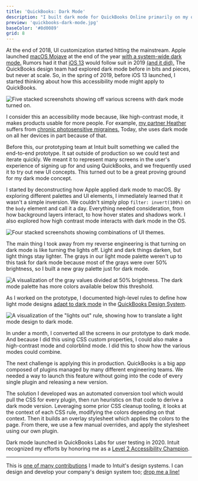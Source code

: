 ```yaml
---
title: 'QuickBooks: Dark Mode'
description: "I built dark mode for QuickBooks Online primarily on my own. Here's how I did it."
preview: 'quickbooks-dark-mode.jpg'
baseColor: '#8d0089'
grid: 8
---
```


At the end of 2018, UI customization started hitting the mainstream. Apple launched [macOS Mojave](https://en.wikipedia.org/wiki/MacOS_Mojave) at the end of the year [with a system-wide dark mode.](https://www.macrumors.com/roundup/macos-10-14/#dark_mode) Rumors had it that [iOS 13](https://en.wikipedia.org/wiki/IOS_13) would follow suit in 2019 [(and it did).](https://www.macrumors.com/roundup/ios-13/#dark_mode) The QuickBooks design team had explored dark mode before in bits and pieces, but never at scale. So, in the spring of 2019, before iOS 13 launched, I started thinking about how this accessibility mode might apply to QuickBooks.

![Five stacked screenshots showing off various screens with dark mode turned on.](projects/quickbooks-dark-mode/collage.png "5424x3489")

I consider this an accessibility mode because, like high-contrast mode, it makes products usable for more people. For example, [my partner Heather](https://heatherromero.com) suffers from [chronic photosensitive migraines.](https://en.wikipedia.org/wiki/Photophobia) Today, she uses dark mode on all her devices in part because of that.

Before this, our prototyping team at Intuit built something we called the end-to-end prototype. It sat outside of production so we could test and iterate quickly. We meant it to represent many screens in the user's experience of signing up for and using QuickBooks, and we frequently used it to try out new UI concepts. This turned out to be a great proving ground for my dark mode concept.

<Player uses="projects/quickbooks-dark-mode/e2e" width="2048" height="1536" />

I started by deconstructing how Apple applied dark mode to macOS. By exploring different palettes and UI elements, I immediately learned that it wasn't a simple inversion. We couldn't simply plop `filter: invert(100%)` on the `body` element and call it a day. Everything needed consideration, from how background layers interact, to how hover states and shadows work. I also explored how high contrast mode interacts with dark mode in the OS.

![Four stacked screenshots showing combinations of UI themes.](projects/quickbooks-dark-mode/macos-explorations.png "4600x2624xno-rounding")

The main thing I took away from my reverse engineering is that turning on dark mode is like turning the lights off. Light and dark things darken, but light things stay lighter. The grays in our light mode palette weren't up to this task for dark mode because most of the grays were over 50% brightness, so I built a new gray palette just for dark mode.

![A visualization of the gray values divided at 50% brightness. The dark mode palette has more colors available below this threshold.](projects/quickbooks-dark-mode/gray-palette.png "3000x2250")

As I worked on the prototype, I documented high-level rules to define how light mode designs [adapt to dark mode](https://designsystem.quickbooks.com/bolt/dark-mode/) in the [QuickBooks Design System](https://designsystem.quickbooks.com/).

![A visualization of the "lights out" rule, showing how to translate a light mode design to dark mode.](projects/quickbooks-dark-mode/adaptation.png "3000x2250")

In under a month, I converted all the screens in our prototype to dark mode. And because I did this using CSS custom properties, I could also make a high-contrast mode and colorblind mode. I did this to show how the various modes could combine.

<Player uses="projects/quickbooks-dark-mode/sizzle" width="1920" height="1080" />

The next challenge is applying this in production. QuickBooks is a big app composed of plugins managed by many different engineering teams. We needed a way to launch this feature without going into the code of every single plugin and releasing a new version.

The solution I developed was an automated conversion tool which would pull the CSS for every plugin, then run heuristics on that code to derive a dark mode version. Leveraging some prior CSS cleanup tooling, it looks at the context of each CSS rule, modifying the colors depending on that context. Then it builds an overlay stylesheet which applies the colors to the page. From there, we use a few manual overrides, and apply the stylesheet using our own plugin.

Dark mode launched in QuickBooks Labs for user testing in 2020. Intuit recognized my efforts by honoring me as a [Level 2 Accessibility Champion](https://www.last-child.com/intuits-accessibility-champion-program/#:~:text=Level%202%20Champion%20%E2%80%93%20Training%20and%20Exploring).

---

This is [one of many contributions](/projects/design-systems) I made to Intuit's design systems. I can design and develop your company's design system too; [drop me a line!](mailto "Dark mode looks awesome!")
